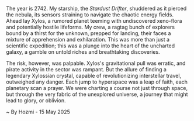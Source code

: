 
The year is 2742.  My starship, the *Stardust Drifter*, shuddered as it pierced the nebula, its sensors straining to navigate the chaotic energy fields.  Ahead lay Xylos, a rumored planet teeming with undiscovered xeno-flora and potentially hostile lifeforms.  My crew, a ragtag bunch of explorers bound by a thirst for the unknown, prepped for landing, their faces a mixture of apprehension and exhilaration.  This was more than just a scientific expedition; this was a plunge into the heart of the uncharted galaxy, a gamble on untold riches and breathtaking discoveries.


The risk, however, was palpable.  Xylos's gravitational pull was erratic, and pirate activity in the sector was rampant.  But the allure of finding a legendary Xylossian crystal, capable of revolutionizing interstellar travel, outweighed any danger.  Each jump to hyperspace was a leap of faith, each planetary scan a prayer. We were charting a course not just through space, but through the very fabric of the unexplored universe, a journey that might lead to glory, or oblivion.

~ By Hozmi - 15 May 2025
